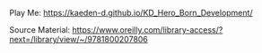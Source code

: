 Play Me: https://kaeden-d.github.io/KD_Hero_Born_Development/ 

Source Material: https://www.oreilly.com/library-access/?next=/library/view/~/9781800207806
